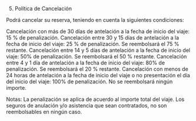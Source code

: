 5. Política de Cancelación

Podrá cancelar su reserva, teniendo en cuenta la siguientes condiciones:

Cancelación con más de 30 días de antelación a la fecha de inicio del viaje: 15 % de penalización. 
Cancelación entre 30 y 15 días de antelación a la fecha de inicio del viaje: 25 % de penalización. Se reembolsará el 75 % restante.
Cancelación entre 14 y 5 días de antelación a la fecha de inicio del viaje: 50% de penalización. Se reembolsará el 50 % restante.
Cancelación entre 4 y 1 día de antelación a la fecha de inicio del viaje: 80% de penalización. Se reembolsará el 20 % restante.
Cancelación con menos de 24 horas de antelación a la fecha de inicio del viaje o no presentación el día del inicio del viaje: 100% de penalización. No se reembolsará ningún importe. 

Notas:
La penalización se aplica de acuerdo al importe total del viaje.
Los seguros de anulación y/o asistencia que sean contratados, no son reembolsables en ningún caso.
